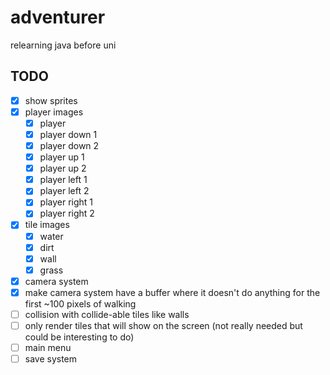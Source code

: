 # adventurer
relearning java before uni

## TODO
 - [x] show sprites
 - [x] player images
   - [x] player
   - [x] player down 1
   - [x] player down 2
   - [x] player up 1
   - [x] player up 2
   - [x] player left 1
   - [x] player left 2
   - [x] player right 1
   - [x] player right 2
 - [x] tile images
   - [x] water
   - [x] dirt
   - [x] wall
   - [x] grass
 - [x] camera system
 - [x] make camera system have a buffer where it doesn't do anything for the first ~100 pixels of walking 
 - [ ] collision with collide-able tiles like walls
 - [ ] only render tiles that will show on the screen (not really needed but could be interesting to do)
 - [ ] main menu
 - [ ] save system